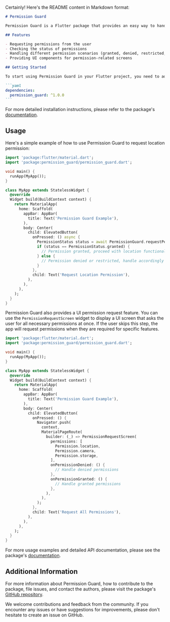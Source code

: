 Certainly! Here's the README content in Markdown format:

````markdown
# Permission Guard

Permission Guard is a Flutter package that provides an easy way to handle permissions in your Flutter applications. It simplifies the process of requesting, checking, and managing user permissions, allowing you to focus on the core functionality of your app.

## Features

- Requesting permissions from the user
- Checking the status of permissions
- Handling different permission scenarios (granted, denied, restricted, etc.)
- Providing UI components for permission-related screens

## Getting Started

To start using Permission Guard in your Flutter project, you need to add it as a dependency in your `pubspec.yaml` file:

```yaml
dependencies:
  permission_guard: ^1.0.0
```
````

For more detailed installation instructions, please refer to the package's [documentation](https://example.com).

## Usage

Here's a simple example of how to use Permission Guard to request location permission:

```dart
import 'package:flutter/material.dart';
import 'package:permission_guard/permission_guard.dart';

void main() {
  runApp(MyApp());
}

class MyApp extends StatelessWidget {
  @override
  Widget build(BuildContext context) {
    return MaterialApp(
      home: Scaffold(
        appBar: AppBar(
          title: Text('Permission Guard Example'),
        ),
        body: Center(
          child: ElevatedButton(
            onPressed: () async {
              PermissionStatus status = await PermissionGuard.requestPermission(Permission.location);
              if (status == PermissionStatus.granted) {
                // Permission granted, proceed with location functionality
              } else {
                // Permission denied or restricted, handle accordingly
              }
            },
            child: Text('Request Location Permission'),
          ),
        ),
      ),
    );
  }
}
```

Permission Guard also provides a UI permission request feature. You can use the `PermissionRequestScreen` widget to display a UI screen that asks the user for all necessary permissions at once. If the user skips this step, the app will request permissions when they are required for specific features.

```dart
import 'package:flutter/material.dart';
import 'package:permission_guard/permission_guard.dart';

void main() {
  runApp(MyApp());
}

class MyApp extends StatelessWidget {
  @override
  Widget build(BuildContext context) {
    return MaterialApp(
      home: Scaffold(
        appBar: AppBar(
          title: Text('Permission Guard Example'),
        ),
        body: Center(
          child: ElevatedButton(
            onPressed: () {
              Navigator.push(
                context,
                MaterialPageRoute(
                  builder: (_) => PermissionRequestScreen(
                    permissions: [
                      Permission.location,
                      Permission.camera,
                      Permission.storage,
                    ],
                    onPermissionDenied: () {
                      // Handle denied permissions
                    },
                    onPermissionGranted: () {
                      // Handle granted permissions
                    },
                  ),
                ),
              );
            },
            child: Text('Request All Permissions'),
          ),
        ),
      ),
    );
  }
}
```

For more usage examples and detailed API documentation, please see the package's [documentation](https://example.com).

## Additional Information

For more information about Permission Guard, how to contribute to the package, file issues, and contact the authors, please visit the package's [GitHub repository](https://github.com/your-username/permission_guard).

We welcome contributions and feedback from the community. If you encounter any issues or have suggestions for improvements, please don't hesitate to create an issue on GitHub.
